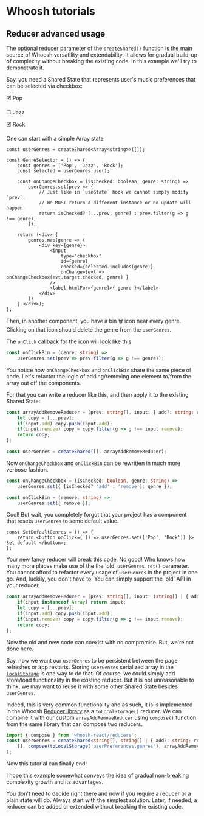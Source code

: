 # Whoosh tutorials

## Reducer advanced usage

The optional reducer parameter of the `createShared()` function is the main source of Whoosh versatility and extendability.
It allows for gradual build-up of complexity without breaking the existing code. In this example we'll try to demonstrate it.

Say, you need a Shared State that represents user's music preferences that can be selected via checkbox:

🗹 Pop

☐ Jazz

🗹 Rock

One can start with a simple Array state

```tsx
const userGenres = createShared<Array<string>>([]);

const GenreSelector = () => {
    const genres = ['Pop', 'Jazz', 'Rock'];
    const selected = userGenres.use();

    const onChangeCheckbox = (isChecked: boolean, genre: string) => 
        userGenres.set(prev => {
            // Just like in `useState` hook we cannot simply modify `prev`. 
            // We MUST return a different instance or no update will happen.
            return isChecked? [...prev, genre] : prev.filter(g => g !== genre);
        });

    return (<div> {
        genres.map(genre => (
            <div key={genre}>
                <input 
                    type="checkbox"
                    id={genre}
                    checked={selected.includes(genre)} 
                    onChange={evt => onChangeCheckbox(evt.target.checked, genre) } 
                />
                <label htmlFor={genre}>{ genre }</label>
            </div>
        ))
    } </div>);
};
```

Then, in another component, you have a bin 🗑️ icon near every genre.
Clicking on that icon should delete the genre from the `userGenres`.

The `onClick` callback for the icon will look like this

```ts
const onClickBin = (genre: string) => 
    userGenres.set(prev => prev.filter(g => g !== genre));
```

You notice how `onChangeCheckbox` and `onClickBin` share the same piece of code.
Let's refactor the logic of adding/removing one element to/from the array out off the components.

For that you can write a reducer like this, and then apply it to the existing Shared State:

```ts
const arrayAddRemoveReducer = (prev: string[], input: { add?: string; remove?: string; }): string[] => {
    let copy = [...prev];
    if(input.add) copy.push(input.add);
    if(input.remove) copy = copy.filter(g => g !== input.remove);
    return copy;
};

const userGenres = createShared([], arrayAddRemoveReducer);
```

Now `onChangeCheckbox` and `onClickBin` can be rewritten in much more verbose fashion.

```ts
const onChangeCheckbox = (isChecked: boolean, genre: string) => 
    userGenres.set({ [isChecked? 'add' : 'remove']: genre });

const onClickBin = (remove: string) =>
    userGenres.set({ remove });
```

Cool! But wait, you completely forgot that your project has a component that resets `userGenres` to some default value.

```tsx
const SetDefaultGenres = () => {
    return <button onClick={ () => userGenres.set(['Pop', 'Rock']) }> Set default </button>;
};
```

Your new fancy reducer will break this code. No good! Who knows how many more places make use of the the 'old' `userGenres.set()` parameter.
You cannot afford to refactor every usage of `userGenres` in the project in one go. And, luckily, you don't have to.
You can simply support the 'old' API in your reducer.

```ts
const arrayAddRemoveReducer = (prev: string[], input: (string[] | { add?: string; remove?: string; })): string[] => {
    if(input instanceof Array) return input;
    let copy = [...prev];
    if(input.add) copy.push(input.add);
    if(input.remove) copy = copy.filter(g => g !== input.remove);
    return copy;
};
```

Now the old and new code can coexist with no compromise. But, we're not done here.

Say, now we want our `userGenres` to be persistent between the page refreshes or app restarts.
Storing `userGenres` serialized array in the [`localStorage`](https://developer.mozilla.org/en-US/docs/Web/API/Window/localStorage) is one way to do that.
Of course, we could simply add store/load functionality in the existing reducer.
But it is not unreasonable to think, we may want to reuse it with some other Shared State besides `userGenres`.

Indeed, this is very common functionality and as such, it is is implemented in the Whoosh [Reducer library](reducer-lib.md)
as a `toLocalStorage()` reducer. We can combine it with our custom `arrayAddRemoveReducer` using `compose()`
function from the same library that can compose two reducers.

```ts
import { compose } from 'whoosh-react/reducers';
const userGenres = createShared<string[], string[] | { add?: string; remove?: string; }>(
    [], compose(toLocalStorage('userPreferences.genres'), arrayAddRemoveReducer)
);
```

Now this tutorial can finally end!

I hope this example somewhat conveys the idea of gradual non-breaking complexity growth and its advantages.

You don't need to decide right there and now if you require a reducer or a plain state will do. Always start with the simplest solution.
Later, if needed, a reducer can be added or extended without breaking the existing code.

